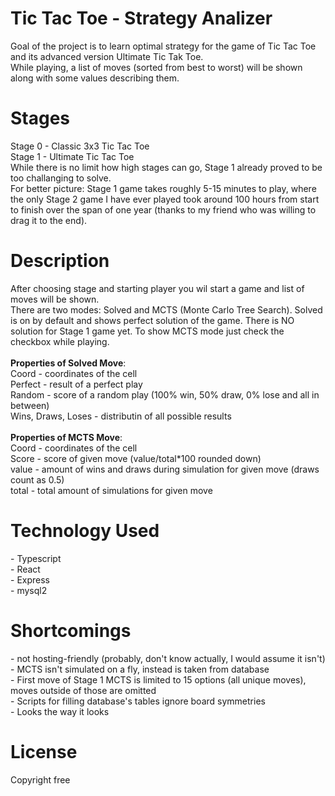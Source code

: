 # Tic Tac Toe - Strategy Analizer

Goal of the project is to learn optimal strategy for the game of Tic Tac Toe and its advanced version Ultimate Tic Tak Toe.  
While playing, a list of moves (sorted from best to worst) will be shown along with some values describing them.  

<h1>Stages</h1>
Stage 0 - Classic 3x3 Tic Tac Toe  <br/>
Stage 1 - Ultimate Tic Tac Toe  <br/>
While there is no limit how high stages can go, Stage 1 already proved to be too challanging to solve.  <br/>
For better picture: Stage 1 game takes roughly 5-15 minutes to play, where the only Stage 2 game I have ever played took around 100 hours from start to finish over the span of one year (thanks to my friend who was willing to drag it to the end).  <br/>

<h1>Description</h1>
After choosing stage and starting player you wil start a game and list of moves will be shown.  <br/>
There are two modes: Solved and MCTS (Monte Carlo Tree Search). Solved is on by default and shows perfect solution of the game. There is NO solution for Stage 1 game yet. To show MCTS mode just check the checkbox while playing.  <br/>
<br/>
<b>Properties of Solved Move</b>:  <br/>
Coord - coordinates of the cell  <br/>
Perfect - result of a perfect play  <br/>
Random - score of a random play (100% win, 50% draw, 0% lose and all in between)  <br/>
Wins, Draws, Loses - distributin of all possible results  <br/>
<br/>
<b>Properties of MCTS Move</b>:  <br/>
Coord - coordinates of the cell  <br/>
Score - score of given move (value/total*100 rounded down)  <br/>
value - amount of wins and draws during simulation for given move (draws count as 0.5)  <br/>
total - total amount of simulations for given move  <br/>

<h1>Technology Used</h1>
- Typescript <br/>
- React <br/>
- Express <br/>
- mysql2 <br/>
 
<h1>Shortcomings</h1>
- not hosting-friendly (probably, don't know actually, I would assume it isn't) <br/>
- MCTS isn't simulated on a fly, instead is taken from database  <br/>
- First move of Stage 1 MCTS is limited to 15 options (all unique moves), moves outside of those are omitted  <br/>
- Scripts for filling database's tables ignore board symmetries  <br/>
- Looks the way it looks  <br/>

<h1>License</h1>
Copyright free
